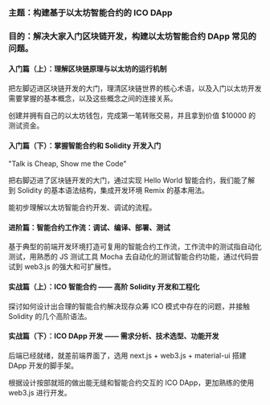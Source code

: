 ### 主题：构建基于以太坊智能合约的 ICO DApp

### 目的：解决大家入门区块链开发，构建以太坊智能合约 DApp 常见的问题。

#### 入门篇（上）：理解区块链原理与以太坊的运行机制

把左脚迈进区块链开发的大门，理清区块链世界的核心术语，以及入门以太坊开发需要掌握的基本概念，以及这些概念之间的连接关系。

创建并拥有自己的以太坊钱包，完成第一笔转账交易，并且拿到价值 $10000 的测试资金。

#### 入门篇（下）：掌握智能合约和 Solidity 开发入门

"Talk is Cheap, Show me the Code"

把右脚迈进了区块链开发的大门，通过实现 Hello World 智能合约，我们能了解到 Solidity 的基本语法结构，集成开发环境 Remix 的基本用法。

能初步理解以太坊智能合约开发、调试的流程。

#### 进阶篇：智能合约工作流：调试、编译、部署、测试

基于典型的前端开发环境打造可复用的智能合约工作流，工作流中的测试指自动化测试，用熟悉的 JS 测试工具 Mocha 去自动化的测试智能合约功能，通过代码尝试到 web3.js 的强大和可扩展性。

#### 实战篇（上）：ICO 智能合约 —— 高阶 Solidity 开发和工程化

探讨如何设计出合理的智能合约解决现存众筹 ICO 模式中存在的问题，并接触 Solidity 的几个高阶语法。

#### 实战篇（下）：ICO DApp 开发 —— 需求分析、技术选型、功能开发

后端已经就绪，就差前端界面了，选用 next.js + web3.js + material-ui 搭建 DApp 开发的脚手架。

根据设计按部就班的做出能无缝和智能合约交互的 ICO DApp，更加熟练的使用 web3.js 进行开发。
